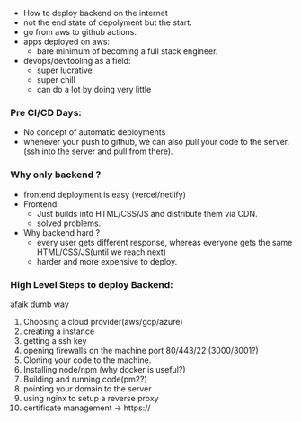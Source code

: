 - How to deploy backend on the internet
- not the end state of depolyment but the start.
- go from aws to github actions.
- apps deployed on aws:
	- bare minimum of becoming a full stack engineer.
- devops/devtooling as a field:
	- super lucrative
	- super chill
	- can do a lot by doing very little

### Pre CI/CD Days:
- No concept of automatic deployments
- whenever your push to github, we can also pull your code to the server. (ssh into the server and pull from there).
### Why only backend ?
- frontend deployment is easy (vercel/netlify)
- Frontend:
	- Just builds into HTML/CSS/JS and distribute them via CDN.
	- solved problems.
- Why backend hard ?
	- every user gets different response, whereas everyone gets the same HTML/CSS/JS(until we reach next)
	- harder and more expensive to deploy.
### High Level Steps to deploy Backend:
afaik dumb way
1. Choosing a cloud provider(aws/gcp/azure)
2. creating a instance 
3. getting a ssh key
4. opening firewalls on the machine port 80/443/22 (3000/3001?)
5. Cloning your code to the machine.
6. Installing node/npm (why docker is useful?)
7. Building and running code(pm2?)
8. pointing your domain to the server 
9. using nginx to setup a reverse proxy
10. certificate management -> https://


